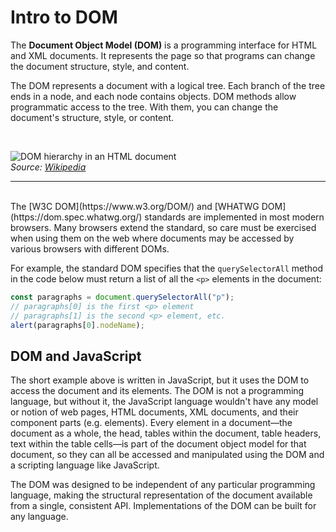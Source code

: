 # Intro to DOM

The **Document Object Model (DOM)** is a programming interface for HTML and XML documents. It represents the page so that programs can change the document structure, style, and content. 

The DOM represents a document with a logical tree. Each branch of the tree ends in a node, and each node contains objects. DOM methods allow programmatic access to the tree. With them, you can change the document's structure, style, or content.

<br/>

![DOM hierarchy in an HTML document](https://raw.githubusercontent.com/CGiustiniani/Frontendlearning/feature/js-dom/bootcamp/javascript/js-dom/intro/assets/dom-model.png "CSS Syntax Declaration")
<br>
*Source: [Wikipedia](https://en.wikipedia.org/wiki/Document_Object_Model)*

---
<br>
The [W3C DOM](https://www.w3.org/DOM/) and [WHATWG DOM](https://dom.spec.whatwg.org/) standards are implemented in most modern browsers. Many browsers extend the standard, so care must be exercised when using them on the web where documents may be accessed by various browsers with different DOMs.

For example, the standard DOM specifies that the `querySelectorAll` method in the code below must return a list of all the `<p>` elements in the document:

```javascript
const paragraphs = document.querySelectorAll("p");
// paragraphs[0] is the first <p> element
// paragraphs[1] is the second <p> element, etc.
alert(paragraphs[0].nodeName);
```

## DOM and JavaScript

The short example above is written in JavaScript, but it uses the DOM to access the document and its elements. The DOM is not a programming language, but without it, the JavaScript language wouldn't have any model or notion of web pages, HTML documents, XML documents, and their component parts (e.g. elements). Every element in a document—the document as a whole, the head, tables within the document, table headers, text within the table cells—is part of the document object model for that document, so they can all be accessed and manipulated using the DOM and a scripting language like JavaScript.

The DOM was designed to be independent of any particular programming language, making the structural representation of the document available from a single, consistent API. Implementations of the DOM can be built for any language.
